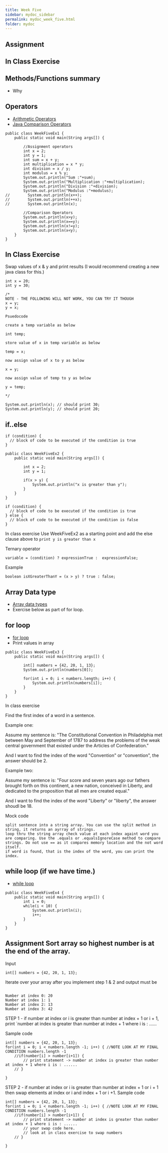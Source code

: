```yaml
---
title: Week Five
sidebar: mydoc_sidebar
permalink: mydoc_week_five.html
folder: mydoc
---
```


## Assignment

## In Class Exercise

## Methods/Functions summary
* Why

## Operators
* [Arithmetic Operators](https://www.w3schools.com/java/java_operators.asp)
* [Java Comparison Operators](https://www.w3schools.com/java/java_operators.asp)

```
public class WeekFiveEx1 {
    public static void main(String args[]) {

        //Assignment operators
        int x = 2;
        int y = 1;
        int sum = x + y;
        int multiplication = x * y;
        int division = x / y;
        int modulus = x % y;
        System.out.println("Sum :"+sum);
        System.out.println("Multiplication :"+multiplication);
        System.out.println("Division :"+division);
        System.out.println("Modulus :"+modulus);
//        System.out.println(x++);
//        System.out.println(++x);
//        System.out.println(x);

        //Comparison Operators
        System.out.println(x>y);
        System.out.println(x==y);
        System.out.println(x!=y);
        System.out.println(x<y);
    }
}
```

## In Class Exercise
Swap values of x & y and print results (I would recommend creating a new java class for this.)
```
int x = 20;
int y = 30;

/*
NOTE - THE FOLLOWING WILL NOT WORK, YOU CAN TRY IT THOUGH
x = y;
y = x;

Psuedocode

create a temp variable as below

int temp;

store value of x in temp variable as below

temp = x;

now assign value of x to y as below

x = y;

now assign value of temp to y as below

y = temp;

*/

System.out.println(x); // should print 30;
System.out.println(y); // should print 20;
```


## if..else

```
if (condition) {
  // block of code to be executed if the condition is true
}
```

```
public class WeekFiveEx2 {
    public static void main(String args[]) {

        int x = 2;
        int y = 1;

        if(x > y) {
            System.out.println("x is greater than y");
        }
    }
}
```

```
if (condition) {
  // block of code to be executed if the condition is true
} else {
  // block of code to be executed if the condition is false
}
```

In class exercise
Use WeekFiveEx2 as a starting point and add the else clause above to `print y is greater than x`

Ternary operator
```
variable = (condition) ? expressionTrue :  expressionFalse;
```

Example
```
boolean isXGreaterThanY = (x > y) ? true : false;
```


## Array Data type
* [Array data types](https://www.w3schools.com/java/java_arrays.asp)
* Exercise below as part of for loop.

## for loop
* [for loop](https://www.w3schools.com/java/java_for_loop.asp)
* Print values in array
```
public class WeekFiveEx3 {
    public static void main(String args[]) {

        int[] numbers = {42, 20, 1, 13};
        System.out.println(numbers[0]);

        for(int i = 0; i < numbers.length; i++) {
            System.out.println(numbers[i]);
        }
    }
}
```

In class exercise

Find the first index of a word in a sentence.

Example one:

Assume my sentence is: "The Constitutional Convention in Philadelphia met between May and September of 1787 to address the problems of the weak central government that existed under the Articles of Confederation."

And I want to find the index of the word "Convention" or "convention", the answer should be 2.

Example two:

Assume my sentence is: "Four score and seven years ago our fathers brought forth on this continent, a new nation, conceived in Liberty, and dedicated to the proposition that all men are created equal."

And I want to find the index of the word "Liberty" or "liberty", the answer shoudl be 18.

Mock code
```
split sentence into a string array. You can use the split method in string, it returns an ayrray of strings.
loop thru the string array check value at each index againt word you are comparing. Use the .equals or .equalsIgnoreCase method to compare strings. Do not use == as it compares memory location and the not word itself.
if word is found, that is the index of the word, you can print the index.
```

## while loop (if we have time.)
* [while loop](https://www.w3schools.com/java/java_while_loop.asp)

```
public class WeekFiveEx4 {
    public static void main(String args[]) {
        int i = 0;
        while(i < 10) {
            System.out.println(i);
            i++;
        }
    }
}
```

## Assignment Sort array so highest number is at the end of the array.

Input
```
int[] numbers = {42, 20, 1, 13};
```

Iterate over your array after you implement step 1 & 2 and output must be
```

Number at index 0: 20
Number at index 1: 1
Number at index 2: 13
Number at index 3: 42
```

STEP 1  - if number at index or i is greater than number at index + 1 or i + 1, print `number at index is greater than number at index + 1 where i is : ......

Sample code
```
int[] numbers = {42, 20, 1, 13};
for(int i = 0; i < numbers.length -1; i++) { //NOTE LOOK AT MY FINAL CONDITION numbers.length -1
    //if(number[i] > number[i+1]) {
        // print statement -> number at index is greater than number at index + 1 where i is : ......
    // }
   
}
```
STEP 2 - if number at index or i is greater than number at index + 1 or i + 1 then swap elements at index or i and index + 1 or i +1.
Sample code
```
int[] numbers = {42, 20, 1, 13};
for(int i = 0; i < numbers.length -1; i++) { //NOTE LOOK AT MY FINAL CONDITION numbers.length -1
    //if(number[i] > number[i+1]) {
        // print statement -> number at index is greater than number at index + 1 where i is : ......
        // your swap code here.
        // look at in class exercise to swap numbers
    // }
   
}
```